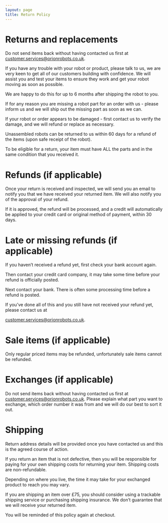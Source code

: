 ```yaml
---
layout: page
title: Return Policy
---
```

# Returns and replacements

Do not send items back without having contacted us first at customer.services@orionrobots.co.uk.

If you have any trouble with your robot or product, please talk to us, we are very keen to get all of our customers building with confidence. We will assist you and test your items to ensure they work and get your robot moving as soon as possible.

We are happy to do this for up to 6 months after shipping the robot to you.

If for any reason you are missing a robot part for an order with us - please inform us and we will ship out the missing part as soon as we can.

If your robot or order appears to be damaged - first contact us to verify the damage, and we will refund or replace as necessary. 

Unassembled robots can be returned to us within 60 days for a refund of the items (upon safe receipt of the robot).

To be eligible for a return, your item must have ALL the parts and in the same condition that you received it.

# Refunds (if applicable)

Once your return is received and inspected, we will send you an email to notify you that we have received your returned item. We will also notify you of the approval of your refund.

If it is approved, the refund will be processed, and a credit will automatically be applied to your credit card or original method of payment, within 30 days. 

# Late or missing refunds (if applicable)

If you haven’t received a refund yet, first check your bank account again. 

Then contact your credit card company, it may take some time before your refund is officially posted.

Next contact your bank. There is often some processing time before a refund is posted.

If you’ve done all of this and you still have not received your refund yet, please contact us at 

customer.services@orionrobots.co.uk.

# Sale items (if applicable)

Only regular priced items may be refunded, unfortunately sale items cannot be refunded.

# Exchanges (if applicable)

Do not send items back without having contacted us first at customer.services@orionrobots.co.uk. Please explain what part you want to exchange, which order number it was from and we will do our best to sort it out.

# Shipping

Return address details will be provided once you have contacted us and this is the agreed course of action. 

If you return an item that is not defective, then you will be responsible for paying for your own shipping costs for returning your item. Shipping costs are non-refundable.

Depending on where you live, the time it may take for your exchanged product to reach you may vary.

If you are shipping an item over £75, you should consider using a trackable shipping service or purchasing shipping insurance. We don’t guarantee that we will receive your returned item.

You will be reminded of this policy again at checkout.
